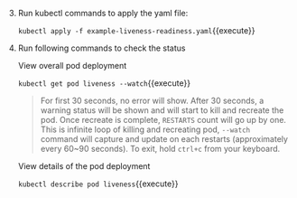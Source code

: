 3. Run kubectl commands to apply the yaml file:

    `kubectl apply -f example-liveness-readiness.yaml`{{execute}}

4. Run following commands to check the status

    View overall pod deployment

    `kubectl get pod liveness --watch`{{execute}}

    >For first 30 seconds, no error will show.
    >After 30 seconds, a warning status will be shown and will start to kill and recreate the pod. Once recreate is complete, `RESTARTS` count will go up by one.
    >This is infinite loop of killing and recreating pod, `--watch` command will capture and update on each restarts (approximately every 60~90 seconds).
    >To exit, hold `ctrl+c` from your keyboard.

    View details of the pod deployment
  
    `kubectl describe pod liveness`{{execute}}